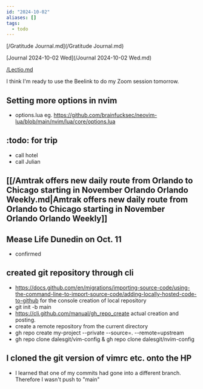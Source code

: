```yaml
---
id: "2024-10-02"
aliases: []
tags:
  - todo
---
```


[/Gratitude Journal.md](/Gratitude Journal.md)

[Journal 2024-10-02 Wed](/Journal 2024-10-02 Wed.md)

[/Lectio.md](/Lectio.md)

I think I'm ready to use the Beelink to do my Zoom session tomorrow.

## Setting more options in nvim

- options.lua eg. <https://github.com/brainfucksec/neovim-lua/blob/main/nvim/lua/core/options.lua>

## :todo: for trip

- call hotel
- call Julian

## [[/Amtrak offers new daily route from Orlando to Chicago starting in November  Orlando  Orlando Weekly.md|Amtrak offers new daily route from Orlando to Chicago starting in November  Orlando  Orlando Weekly]]

## Mease Life Dunedin on Oct. 11
- confirmed

## created git repository through cli
- https://docs.github.com/en/migrations/importing-source-code/using-the-command-line-to-import-source-code/adding-locally-hosted-code-to-github for the console creation of local repository 
- git init -b main
- https://cli.github.com/manual/gh_repo_create actual creation and posting. 
- create a remote repository from the current directory
- gh repo create my-project --private --source=. --remote=upstream
- gh repo clone dalesgit/vim-config & gh repo clone dalesgit/nvim-config

## I cloned the git version of vimrc etc. onto the HP
- I learned that one of my commits had gone into a different branch. Therefore I wasn't push to "main"
